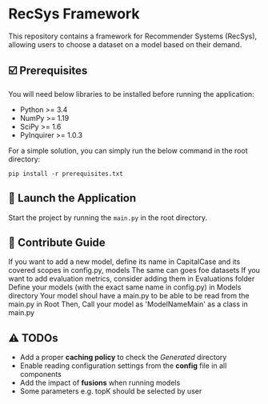 # RecSys Framework

This repository contains a framework for Recommender Systems (RecSys), allowing users to choose a dataset on a model based on their demand.

## ☑️ Prerequisites

You will need below libraries to be installed before running the application:

- Python >= 3.4
- NumPy >= 1.19
- SciPy >= 1.6
- PyInquirer >= 1.0.3

For a simple solution, you can simply run the below command in the root directory:

```
pip install -r prerequisites.txt
```

## 🚀 Launch the Application

Start the project by running the `main.py` in the root directory.

## 🧩 Contribute Guide

If you want to add a new model, define its name in CapitalCase and its covered scopes in config.py, models
The same can goes foe datasets
If you want to add evaluation metrics, consider adding them in Evaluations folder
Define your models (with the exact same name in config.py) in Models directory
Your model shoul have a main.py to be able to be read from the main.py in Root
Then, Call your model as 'ModelNameMain' as a class in main.py

## ⚠️ TODOs

- Add a proper **caching policy** to check the *Generated* directory
- Enable reading configuration settings from the **config**  file in all components
- Add the impact of **fusions** when running models
- Some parameters e.g. topK should be selected by user
